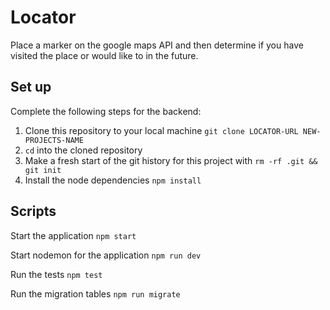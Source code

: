 # Locator

Place a marker on the google maps API and then determine if you have visited the place or would like to in the future. 
## Set up

Complete the following steps for the backend:

1. Clone this repository to your local machine `git clone LOCATOR-URL NEW-PROJECTS-NAME`
2. `cd` into the cloned repository
3. Make a fresh start of the git history for this project with `rm -rf .git && git init`
4. Install the node dependencies `npm install`

## Scripts

Start the application `npm start`

Start nodemon for the application `npm run dev`

Run the tests `npm test`

Run the migration tables `npm run migrate`


